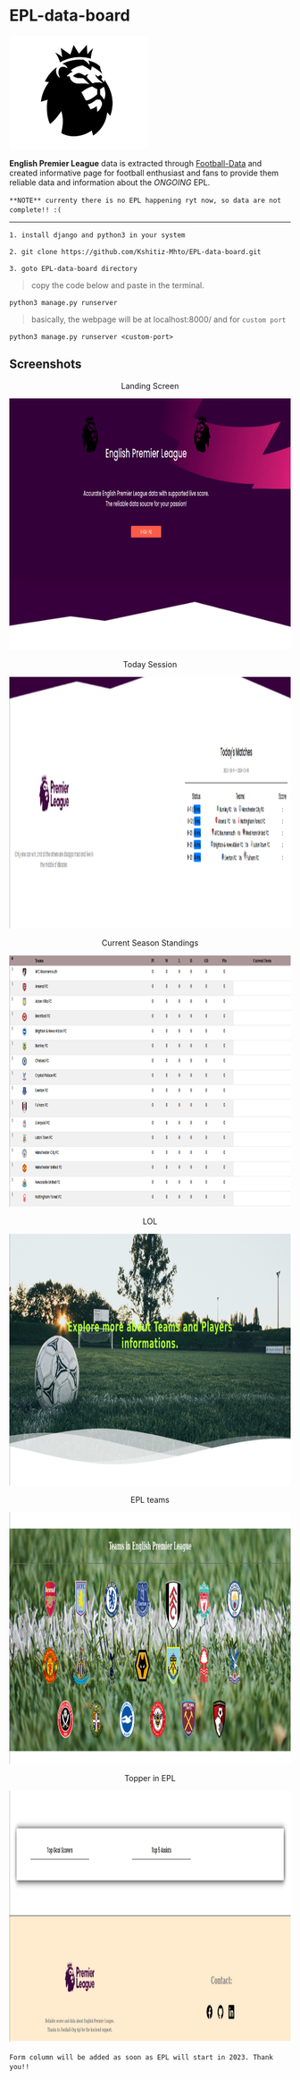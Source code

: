 # EPL-data-board

![alt EPL logo](./static/assets/logoright.png)

**English Premier League** data is extracted through [Football-Data](https://www.football-data.org/) and created informative page for football enthusiast and fans to provide them reliable data and information about the *ONGOING* EPL.

`**NOTE** currenty there is no EPL happening ryt now, so data are not complete!! :(`


---

```
1. install django and python3 in your system 
```

```
2. git clone https://github.com/Kshitiz-Mhto/EPL-data-board.git
```

```
3. goto EPL-data-board directory
```

> copy the code below and paste in the terminal.

```
python3 manage.py runserver
```

> basically, the webpage will be at localhost:8000/ and for ` custom port `

```
python3 manage.py runserver <custom-port>
```

## Screenshots

<p align="center">
Landing Screen
</p>

<p align="center">
	<img src="./static/assets/homeScreen.png" alt="homescreen" width="700" height="450">
</p>

<p align="center">
Today Session
</p>

<p align="center">
	<img src="./static/assets/todayMatch.png" alt="homescreen" width="700" height="450">
</p>

<p align="center">
Current Season Standings
</p>

<p align="center">
	<img src="./static/assets/currentStandings.png" alt="homescreen" width="700" height="450">
</p>

<p align="center">
LOL
</p>

<p align="center">
	<img src="./static/assets/littleSkill.png" alt="homescreen" width="700" height="450">
</p>

<p align="center">
EPL teams
</p>

<p align="center">
	<img src="./static/assets/plTeams.png" alt="homescreen" width="700" height="450">
</p>

<p align="center">
Topper in EPL
</p>

<p align="center">
	<img src="./static/assets/topPlayers.png" alt="homescreen" width="700" height="450">
</p>

`Form column will be added as soon as EPL will start in 2023. Thank you!!`
